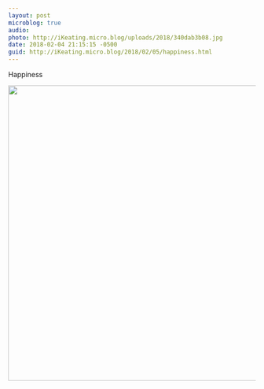 ```yaml
---
layout: post
microblog: true
audio: 
photo: http://iKeating.micro.blog/uploads/2018/340dab3b08.jpg
date: 2018-02-04 21:15:15 -0500
guid: http://iKeating.micro.blog/2018/02/05/happiness.html
---
```

Happiness 

<img src="http://iKeating.micro.blog/uploads/2018/340dab3b08.jpg" width="599" height="600" />

